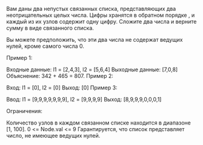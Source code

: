Вам даны два непустых связанных списка, представляющих два неотрицательных целых числа. Цифры хранятся в обратном порядке , и каждый из их узлов содержит одну цифру. Сложите два числа и верните сумму в виде связанного списка.

Вы можете предположить, что эти два числа не содержат ведущих нулей, кроме самого числа 0.

 

Пример 1:


Входные данные: l1 = [2,4,3], l2 = [5,6,4]
 Выходные данные: [7,0,8]
 Объяснение: 342 + 465 = 807.
Пример 2:

Вход: l1 = [0], l2 = [0]
 Выход: [0]
Пример 3:

Ввод: l1 = [9,9,9,9,9,9,9], l2 = [9,9,9,9]
 Выход: [8,9,9,9,0,0,0,1]
 

Ограничения:

Количество узлов в каждом связанном списке находится в диапазоне [1, 100].
0 <= Node.val <= 9
Гарантируется, что список представляет число, не имеющее ведущих нулей.